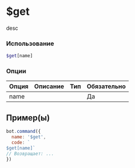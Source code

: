 # $get
desc
### Использование
```php
$get[name]
```

### Опции

| Опция | Описание | Тип | Обязательно |
|--------|-------------|------|----------|
| name |  |  | Да |  
## Пример(ы)

```javascript
bot.command({
  name: '$get',
  code: `
$get[name]`
// Возвращает: ...
})
```